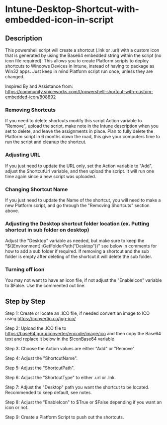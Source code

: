 # Intune-Desktop-Shortcut-with-embedded-icon-in-script
## Description
This powershell script will create a shortcut (.lnk or .url) with a custom icon that is generated by using the Base64 embedded string within the script (no icon file required).  This allows you to create Platform scripts to deploy shortcuts to Windows Devices in Intune, instead of having to package as Win32 apps.  Just keep in mind Platform script run once, unless they are changed.  

Inspired By and Assistance from:  https://community.spiceworks.com/t/powershell-shortcut-with-custom-embedded-icon/808892
    
### Removing Shortcuts
If you need to delete shortcuts modify this script Action variable to "Remove", upload the script, make note in the Intune description when you set to delete, and leave the assignments in place.  Plan to fully delete the Platform script in 6 months down the road, this give your computers time to run the script and cleanup the shortcut.

### Adjusting URL
If you just need to update the URL only, set the Action variable to "Add", adjust the ShortcutUrl variable, and then upload the script.  It will run one time again since a new script was uploaded.

### Changing Shortcut Name
If you just need to update the Name of the shortcut, you will need to make a new Platform script, and go through the "Removing Shortcuts" section above.

### Adjusting the Desktop shortcut folder location (ex. Putting shortcut in sub folder on desktop)
Adjust the "Desktop" variable as needed, but make sure to keep the "$([Environment]::GetFolderPath("Desktop"))" see below in comments for how to add a sub folder if required.  If removing a shortcut and the sub folder is empty after deleting of the shortcut it will delete the sub folder.

### Turning off icon
You may not want to have an icon file, if not adjust the "EnableIcon" variable to $False.  Use the commented out line.

## Step by Step
Step 1:  Create or locate an .ICO file, if needed convert an image to ICO using https://convertio.co/jpg-ico/

Step 2:  Upload the .ICO file to https://base64.guru/converter/encode/image/ico and then copy the Base64 text and replace it below in the $IconBase64 variable

Step 3:  Choose the Action values are either "Add" or "Remove"

Step 4:  Adjust the "ShortcutName".

Step 5:  Adjust the "ShortcutPath".

Step 6:  Adjust the "ShortcutType" to either .url or .lnk.

Step 7:  Adjust the "Desktop" path you want the shortcut to be located.  Recommended to keep default, see notes.

Step 8:  Adjust the "EnableIcon" to $True or $False depending if you want an icon or not.

Step 9:  Create a Platform Script to push out the shortcuts.
